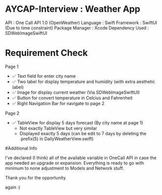# AYCAP-Interview : Weather App

API : One Call API 1.0 (OpenWeather)
Language : Swift
Framework : SwiftUI (Due to time constraint)
Package Manager : Xcode
Dependency Used : SDWebImageSwiftUI

# Requirement Check

Page 1
- ✅ Text field for enter city name 
- ✅ Two label for display temperature and humidity (with extra aesthetic label)
- ✅ Image for display current weather (Via SDWebImageSwiftUI)
- ✅ Button for convert temperature in Celcius and Fahrenheit
- ✅ Right Navigation Bar for navigate to page 2

Page 2
- ✅ TableView for display 5 days forecast (By city name at page 1)
    - Not exactly TableView but very similar
    - Displayed exactly 5 days (can be edit to 7 days by deleting the .prefix(5) in DailyWeatherView.swift)

#Additional Info

I've declared (I think) all of the available variable in OneCall API in case the app needed an upgrade or expansion. Everything is ready to go with minimum to none adjustment to Models and Network stuff.

Thank you for the opportunity

again :)
